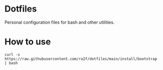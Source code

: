 # Dotfiles

Personal configuration files for bash and other utilities.


# How to use

```shell
curl -s https://raw.githubusercontent.com/ra2f/dotfiles/main/install/bootstrap.sh | bash
```

